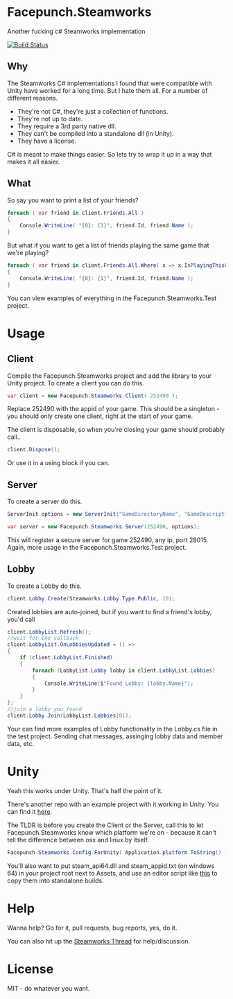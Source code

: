 # Facepunch.Steamworks
Another fucking c# Steamworks implementation

[![Build Status](http://build.facepunch.com/buildStatus/icon?job=Facepunch/Facepunch.Steamworks/master)](http://build.facepunch.com/job/Facepunch/job/Facepunch.Steamworks/job/master/)

## Why

The Steamworks C# implementations I found that were compatible with Unity have worked for a long time. But I hate them all. For a number of different reasons.

* They're not C#, they're just a collection of functions.
* They're not up to date.
* They require a 3rd party native dll.
* They can't be compiled into a standalone dll (in Unity).
* They have a license.

C# is meant to make things easier. So lets try to wrap it up in a way that makes it all easier.

## What

So say you want to print a list of your friends?

```csharp
foreach ( var friend in client.Friends.All )
{
    Console.WriteLine( "{0}: {1}", friend.Id, friend.Name );
}
```

But what if you want to get a list of friends playing the same game that we're playing?

```csharp
foreach ( var friend in client.Friends.All.Where( x => x.IsPlayingThisGame ) )
{
    Console.WriteLine( "{0}: {1}", friend.Id, friend.Name );
}
```

You can view examples of everything in the Facepunch.Steamworks.Test project.

# Usage

## Client

Compile the Facepunch.Steamworks project and add the library to your Unity project. To create a client you can do this.

```csharp
var client = new Facepunch.Steamworks.Client( 252490 );
```

Replace 252490 with the appid of your game. This should be a singleton - you should only create one client, right at the start of your game.

The client is disposable, so when you're closing your game should probably call..

```csharp
client.Dispose();
```

Or use it in a using block if you can.


## Server

To create a server do this.

```csharp
ServerInit options = new ServerInit("GameDirectoryName", "GameDescription");
```

```csharp
var server = new Facepunch.Steamworks.Server(252490, options);
```

This will register a secure server for game 252490, any ip, port 28015. Again, more usage in the Facepunch.Steamworks.Test project.

## Lobby

To create a Lobby do this.
```csharp
client.Lobby.Create(Steamworks.Lobby.Type.Public, 10);
```

Created lobbies are auto-joined, but if you want to find a friend's lobby, you'd call
```csharp
client.LobbyList.Refresh();
//wait for the callback
client.LobbyList.OnLobbiesUpdated = () =>
{
    if (client.LobbyList.Finished)
    {
        foreach (LobbyList.Lobby lobby in client.LobbyList.Lobbies)
        {
            Console.WriteLine($"Found Lobby: {lobby.Name}");
        }
    }
};
//join a lobby you found
client.Lobby.Join(LobbyList.Lobbies[0]);
```

Your can find more examples of Lobby functionality in the Lobby.cs file in the test project. Sending chat messages, assinging lobby data and member data, etc.


# Unity

Yeah this works under Unity. That's half the point of it.

There's another repo with an example project with it working in Unity. You can find it [here](https://github.com/Facepunch/Facepunch.Steamworks.Unity/blob/master/Assets/Scripts/SteamTest.cs).

The TLDR is before you create the Client or the Server, call this to let Facepunch.Steamworks know which platform we're on - because it can't tell the difference between osx and linux by itself.

```csharp
Facepunch.Steamworks.Config.ForUnity( Application.platform.ToString() );
```

You'll also want to put steam_api64.dll and steam_appid.txt (on windows 64) in your project root next to Assets, and use an editor script like [this](https://github.com/Facepunch/Facepunch.Steamworks.Unity/blob/master/Assets/Scripts/Editor/CopySteamLibraries.cs) to copy them into standalone builds.

# Help

Wanna help? Go for it, pull requests, bug reports, yes, do it.

You can also hit up the [Steamworks Thread](http://steamcommunity.com/groups/steamworks/discussions/0/1319961618833314524/) for help/discussion.

# License

MIT - do whatever you want.
